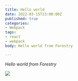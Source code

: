 ```yaml
---
title: Hello world
date: 2022-03-15T23:00:00Z
published: true
categories:
- Webpack
tags:
- react
- webpack
body: Hello world from Forestry

---
```

_Hello world from Forestry_

![](/static/uploads/natal.jpg)